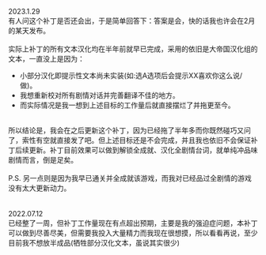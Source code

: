 2023.1.29
<br>有人问这个补丁是否还会出，于是简单回答下：答案是会，快的话我也许会在2月的某天发布。
<br>
<br>实际上补丁的所有文本汉化均在半年前就早已完成，采用的依旧是大帝国汉化组的文本，一直没上是因为：
- 小部分汉化即提示性文本尚未实装(如:选A选项后会提示XX喜欢你这么说/做)。
- 我想重新校对所有剧情对话并完善翻译不佳的地方。
- 而实际情况是我一想到上述目标的工作量后就直接摆烂了并拖更至今。

<br>所以结论是，我会在之后更新这个补丁，因为已经拖了半年多而你既然碰巧又问了，索性有空就直接发了吧。但上述目标还是不会完成，并且我也依旧不会保证补丁后续更新。补丁目前效果可以做到解锁全成就、汉化全剧情台词，就单纯冲品味剧情而言，倒是足矣。
<br>
<br>P.S. 另一点则是因为我早已通关并全成就该游戏，而我对已经品过全剧情的游戏没有太大更新动力。
<br>
<br>
<br>2022.07.12
<br>已经整了一周，但补丁工作量现在有点超出预期，主要是我的强迫症问题，本补丁可以做到尽善尽美，但需要我投入大量精力而我现在很想摸，所以看看再说，至少目前我不想放半成品(牺牲部分汉化文本，虽说其实很少)
